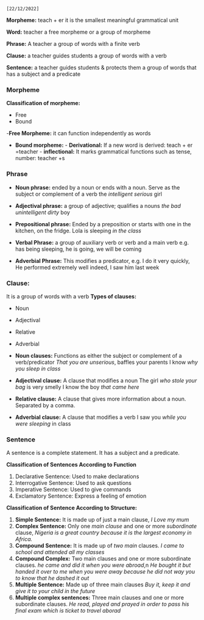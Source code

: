 	[22/12/2022]

**Morpheme:** teach + er
it is the smallest meaningful grammatical unit

**Word:** teacher
a free morpheme or a group of morpheme

**Phrase:** A teacher
a group of words with a finite verb

**Clause:** a teacher guides students
a group of words with a verb

**Sentence:** a teacher guides students & protects them
a group of words that has a subject and a predicate

### Morpheme
**Classification of morpheme:**
- Free
- Bound

-**Free Morpheme:** it can function independently as words

- **Bound morpheme:** 
		- **Derivational:** If a new word is derived: teach + er =teacher 
		- **inflectional:** It marks grammatical functions such as tense, number: teacher +s

### Phrase
- **Noun phrase:** ended by a noun or ends with a noun. Serve as the subject or complement of a verb
		the *intelligent serious* girl
- **Adjectival phrase:** a group of adjective; qualifies a nouns
		*the bad unintelligent dirty* boy
- **Prepositional phrase:** Ended by a preposition or starts with one
		in the kitchen, on the fridge. Lola is sleeping *in the class*

- **Verbal Phrase:** a group of auxiliary verb or verb and a main verb 
	e.g. has being sleeping, he is going, we will be coming
- **Adverbial Phrase:** This modifies a predicator, e.g. I do it very quickly, He performed extremely well indeed, I saw him last week
### Clause:
It is a group of words with a verb
**Types of clauses:**
- Noun
- Adjectival
- Relative
- Adverbial

- **Noun clauses:** Functions as either the subject or complement of a verb/predicator
	*That you are unserious*, baffles your parents
	I know *why you sleep in class*
- **Adjectival clause:** A clause that modifies a noun
	The girl *who stole your bag* is very smelly
	I know the boy *that came here*
- **Relative clause:** A clause that gives more information about a noun. Separated by a comma. 
- **Adverbial clause:** A clause that modifies a verb 
	I saw you *while you were sleeping* in class



### Sentence

A sentence is a complete statement. It has a subject and a predicate.

**Classification of Sentences According to Function**
1. Declarative Sentence: Used to make declarations
2. Interrogative Sentence: Used to ask questions
3. Imperative Sentence: Used to give commands
4. Exclamatory Sentence: Express a feeling of emotion

**Classification of Sentence According to Structure:**
1. **Simple Sentence:** It is made up of just a main clause, *I Love my mum*
2. **Complex Sentence:** Only one *main clause* and one or more *subordinate* clause, *Nigeria is a great country because it is the largest economy in Africa.*
3. **Compound Sentence:** It is made up of *two main* clauses. *I came to school and attended all my classes*
4. **Compound Complex:** Two main clauses and one or more subordinate clauses. *he came and did it when you were abroad*,n *He bought it but handed it over to me when you were away because he did not way you to know that he dashed it out*
5. **Multiple Sentence:** Made up of three main clauses *Buy it, keep it and give it to your child in the future*
6. **Multiple complex sentences:** Three main clauses and one or more subordinate clauses. *He read, played and prayed in order to pass his final exam which is ticket to travel aborad*